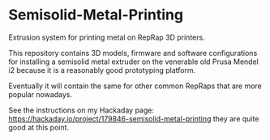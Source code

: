 # Semisolid-Metal-Printing
Extrusion system for printing metal on RepRap 3D printers.

This repository contains 3D models, firmware and software configurations for installing a semisolid metal extruder on the venerable old Prusa Mendel i2 because it is a reasonably good prototyping platform. 

Eventually it will contain the same for other common RepRaps that are more popular nowadays.

See the instructions on my Hackaday page:
https://hackaday.io/project/179846-semisolid-metal-printing
they are quite good at this point.
